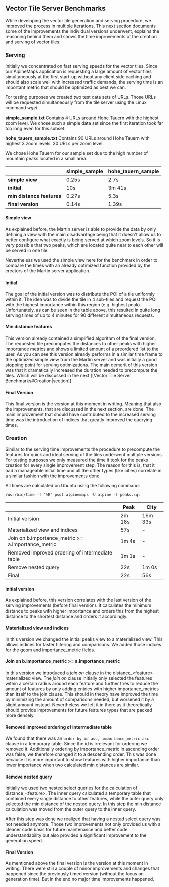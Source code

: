 ## Vector Tile Server Benchmarks
While developing the vector tile generation and serving procedure, we improved the process in multiple iterations. This next section documents some of the improvements the individual versions underwent, explains the reasoning behind them and shows the time improvements of the creation and serving of vector tiles.
### Serving
Initially we concentrated on fast serving speeds for the vector tiles. Since our AlpineMaps application is requesting a large amount of vector tiles simultaneously at the first start-up without any client side caching and should also scale well with increased traffic demands, the serving time is an important metric that should be optimized as best we can.

For testing purposes we created two test data sets of URLs. Those URLs will be requested simultaneously from the tile server using the Linux command *wget*.

**simple\_sample.txt**
Contains 4 URLs around Hohe Tauern with the highest zoom level.
We chose such a simple data set since the first iteration took far too long even for this subset.

**hohe\_tauern\_sample.txt**
Contains 90 URLs around Hohe Tauern with highest 3 zoom levels.
30 URLs per zoom level.

We chose Hohe Tauern for our sample set due to the high number of mountain peaks located in a small area.

|                           | **simple\_sample** | **hohe\_tauern\_sample** |
| ------------------------- | ------------------ | ------------------------ |
| **simple view**           | 0.25s              | 2.7s                     |
| **initial**               | 10s                | 3m 41s                   |
| **min distance features** | 0.27s              | 5.3s                     |
| **final version**         | 0.14s              | 1.39s                    |
#### Simple view
As explained before, the Martin server is able to provide the data by only defining a view with the main disadvantage being that it doesn't allow us to better configure what exactly is being served at which zoom levels. So it is very possible that two peaks, which are located quite near to each other will be served in one tile.

Nevertheless we used the simple view here for the benchmark in order to compare the times with an already optimized function provided by the creators of the Martin server application.
#### Initial
The goal of the initial version was to distribute the POI of a tile uniformly within it. The idea was to divide the tile in 4 sub-tiles and request the POI with the highest importance within this region (e.g. highest peak). Unfortunately, as can be seen in the table above, this resulted in quite long serving times of up to 4 minutes for 90 different simultaneous requests. 
#### Min distance features
This version already contained a simplified algorithm of the final version. The requested tile precomputes the distances to other peaks with higher importance metrics and shows a limited amount of a preordered list to the user. As you can see this version already performs in a similar time frame to the optimized simple view from the Martin server and was initially a good stopping point for serving optimizations. The main demerit of this version was that it dramatically increased the duration needed to precompute the tiles. Which will be discussed in the next [[Vector Tile Server Benchmarks#Creation|section]].
#### Final Version
This final version is the version at this moment in writing. Meaning that also the improvements, that are discussed in the next section, are done. The main improvement that should have contributed to the increased serving time was the introduction of indices that greatly improved the querying times.

### Creation
Similar to the serving time improvements the procedure to precompute the features for quick and ideal serving of the tiles underwent multiple versions. For testing purposes we only measured the time it took for the peaks creation for every single improvement step. The reason for this is, that it had a manageable initial time and all the other types (like cities) correlate in a similar fashion with the improvements done.

All times are calculated on Ubuntu using the following command:
```
/usr/bin/time -f "%E" psql alpinemaps -U alpine -f peaks.sql 
```

|                                                      | Peak   | City    |
| ---------------------------------------------------- | ------ | ------- |
| Initial version                                      | 2m 18s | 16m 33s |
| Materialized view and indices                        | 57s    | -       |
| Join on b.importance\_metric >= a.importance\_metric | 1m 4s  | -       |
| Removed improved ordering of intermediate table      | 1m 1s  | -       |
| Remove nested query                                  | 22s    | 1m 0s   |
| Final                                                | 22s    | 56s     |

#### Initial version
As explained before, this version correlates with the last version of the serving improvements (before final version). It calculates the minimum distance to peaks with higher importance and orders this from the highest distance to the shortest distance and orders it accordingly.
#### Materialized view and indices
In this version we changed the initial peaks view to a materialized view. This allows indices for faster filtering and comparisons. We added those indices for the geom and importance\_metric fields.
#### Join on b.importance\_metric >= a.importance\_metric
In this version we introduced a *join on* clause in the distance\_\<feature\> materialized view. The *join on* clause initially only selected the features within a certain radius around each feature and further tries to reduce the amount of features by only adding entries with higher importance\_metrics than itself to the join clause. This should in theory have improved the time by minimizing the amount of comparisons needed, but worsened it by a slight amount instead. Nevertheless we left it in there as it theoretically should provide improvements for future features types that are packed more densely. 
#### Removed improved ordering of intermediate table
We found that there was an ```order by id asc, importance_metric asc``` clause in a temporary table. Since the id is irrelevant for ordering we removed it. Additionally ordering by importance\_metric in ascending order was false, we therefore changed it to a descending order. This was done because it is more important to show features with higher importance than lower importance when two calculated min distances are similar.

#### Remove nested query
Initially we used two nested select queries for the calculation of distance\_\<feature\>. The inner query calculated a temporary table that contained every single distance to other features, while the outer query only selected the min distance of the nested query. In this step the min distance calculation was moved from the outer query to the inner query. 

After this step was done we realized that having a nested select query was not needed anymore. Those two improvements not only provided us with a cleaner code basis for future maintenance and better code understandability but also provided a significant improvement to the generation speed.

#### Final Version
As mentioned above the final version is the version at this moment in writing. There were still a couple of minor improvements and changes that happened since the previously timed version (without the focus on generation time). But in the end no major time improvements happened.


















